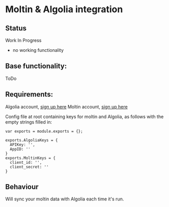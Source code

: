 # Moltin & Algolia integration

## Status
Work In Progress
- no working functionality

## Base functionality:
ToDo

## Requirements:
Algolia account, [sign up here](https://www.algolia.com/users/sign_up)
Moltin account, [sign up here](https://accounts.moltin.com/register)

Config file at root containing keys for moltin and Algolia, as follows with the empty strings filled in:
```
var exports = module.exports = {};

exports.AlgoliaKeys = {
  APIKey: '',
  AppID: ''
}
exports.MoltinKeys = {
  client_id: '',
  client_secret: ''
}
```

## Behaviour
Will sync your moltin data with Algolia each time it's run.
